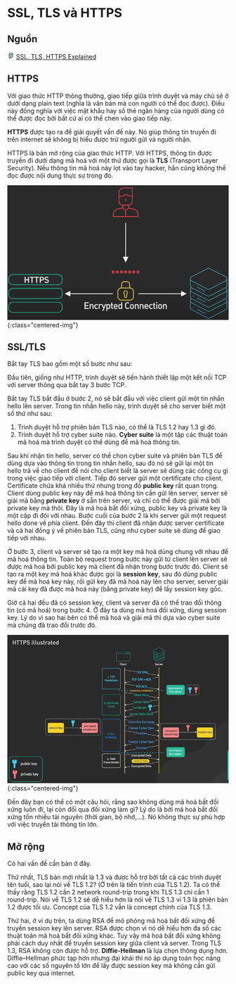 # SSL, TLS và HTTPS

## Nguồn

<img src="../../assets/images/bytebytego.png" width="16" height="16"/> [SSL, TLS, HTTPS Explained](https://www.youtube.com/watch?v=j9QmMEWmcfo)

## HTTPS

Với giao thức HTTP thông thường, giao tiếp giữa trình duyệt và máy chủ sẽ ở dưới dạng plain text (nghĩa là văn bản mà con người có thể đọc được). Điều này đồng nghĩa với việc mật khẩu hay số thẻ ngân hàng của người dùng có thể được đọc bởi bất cứ ai có thể chen vào giao tiếp này.

**HTTPS** được tạo ra để giải quyết vấn đề này. Nó giúp thông tin truyền đi trên internet sẽ không bị hiểu được trừ người gửi và người nhận.

HTTPS là bản mở rộng của giao thức HTTP. Với HTTPS, thông tin được truyền đi dưới dạng mã hoá với một thứ được gọi là **TLS** (Transport Layer Security). Nếu thông tin mã hoá này lọt vào tay hacker, hắn cũng không thể đọc được nội dung thực sự trong đó.

![](../assets/ByteByteGo/ssl_tls_https/figure2.png){:class="centered-img"}

## SSL/TLS

Bắt tay TLS bao gồm một số bước như sau:

Đầu tiên, giống như HTTP, trình duyệt sẽ tiến hành thiết lập một kết nối TCP với server thông qua bắt tay 3 bước TCP.

Bắt tay TLS bắt đầu ở bước 2, nó sẽ bắt đầu với việc client gửi một tin nhắn hello lên server. Trong tin nhắn hello này, trình duyệt sẽ cho server biết một số thứ như sau:

1. Trình duyệt hỗ trợ phiên bản TLS nào, có thể là TLS 1.2 hay 1.3 gì đó.
2. Trình duyệt hỗ trợ cyber suite nào. **Cyber suite** là một tập các thuật toán mã hoá mà trình duyệt có thể dùng để mã hoá thông tin.

Sau khi nhận tin hello, server có thể chọn cyber suite và phiên bản TLS để dùng dựa vào thông tin trong tin nhắn hello, sau đó nó sẽ gửi lại một tin hello trả về cho client để nói cho client biết là server sẽ dùng các công cụ gì trong việc giao tiếp với client. Tiếp đó server gửi một certificate cho client. Certificate chứa khá nhiều thứ nhưng trong đó **public key** rất quan trọng. Client dùng public key này để mã hoá thông tin cần gửi lên server, server sẽ giải mã bằng **private key** ở sẵn trên server, và chỉ có thể được giải mã bởi private key mà thôi. Đây là mã hoá bất đối xứng, public key và private key là một cặp đi đôi với nhau. Bước cuối của bước 2 là khi server gửi một request hello done về phía client. Đến đây thì client đã nhận được server certificate và cả hai đồng ý về phiên bản TLS, cũng như cyber suite sẽ dùng để giao tiếp với nhau.

Ở bước 3, client và server sẽ tạo ra một key mã hoá dùng chung với nhau để mã hoá thông tin. Toàn bộ request trong bước này gửi từ client lên server sẽ được mã hoá bởi public key mà client đã nhận trong bước trước đó. Client sẽ tạo ra một key mã hoá khác được gọi là **session key**, sau đó dùng public key để mã hoá key này, rồi gửi key đã mã hoá này lên cho server, server giải mã cái key đã được mã hoá này (bằng private key) để lấy session key gốc.

Giờ cả hai đều đã có session key, client và server đã có thể trao đổi thông tin (có mã hoá) trong bước 4. Ở đây ta dùng mã hoá đối xứng, dùng session key. Lý do vì sao hai bên có thể mã hoá và giải mã thì dựa vào cyber suite mà chúng đã trao đổi trước đó.

![](../assets/ByteByteGo/ssl_tls_https/figure3.png){:class="centered-img"}

Đến đây bạn có thể có một câu hỏi, rằng sao không dùng mã hoá bất đối xứng luôn đi, lại còn đổi qua đối xứng làm gì? Lý do là bởi mã hoá bất đối xứng tốn nhiều tài nguyên (thời gian, bộ nhớ,...). Nó không thực sự phù hợp với việc truyền tải thông tin lớn.

## Mở rộng

Có hai vấn đề cần bàn ở đây.

Thứ nhất, TLS bản mới nhất là 1.3 và được hỗ trợ bởi tất cả các trình duyệt tên tuổi, sao lại nói về TLS 1.2? (Ở trên là tiến trình của TLS 1.2). Ta có thể thấy rằng TLS 1.2 cần 2 network round-trip trong khi TLS 1.3 chỉ cần 1 round-trip. Nói về TLS 1.2 sẽ dễ hiểu hơn là nói về TLS 1.3 vì 1.3 là phiên bản 1.2 được tối ưu. Concept của TLS 1.2 vẫn là concept chính của TLS 1.3.

Thứ hai, ở ví dụ trên, ta dùng RSA để mô phỏng mã hoá bất đối xứng để truyền session key lên server. RSA được chọn vì nó dễ hiểu hơn đa số các thuật toán mã hoá bất đối xứng khác. Tuy vậy mã hoá bất đối xứng không phải cách duy nhất để truyền session key giữa client và server. Trong TLS 1.3, RSA không còn được hỗ trợ. **Diffie-Hellman** là lựa chọn thông dụng hơn. Diffie–Hellman phức tạp hơn nhưng đại khái thì nó áp dụng toán học nâng cao với các số nguyên tố lớn để lấy được session key mà không cần gửi public key qua internet.
